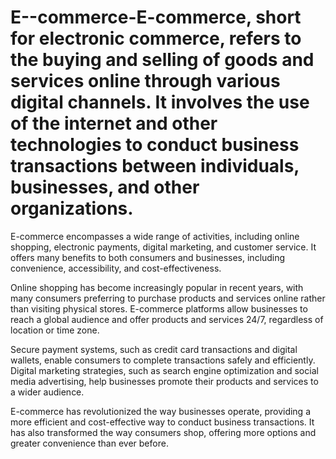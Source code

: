 # E--commerce-E-commerce, short for electronic commerce, refers to the buying and selling of goods and services online through various digital channels. It involves the use of the internet and other technologies to conduct business transactions between individuals, businesses, and other organizations.

E-commerce encompasses a wide range of activities, including online shopping, electronic payments, digital marketing, and customer service. It offers many benefits to both consumers and businesses, including convenience, accessibility, and cost-effectiveness.

Online shopping has become increasingly popular in recent years, with many consumers preferring to purchase products and services online rather than visiting physical stores. E-commerce platforms allow businesses to reach a global audience and offer products and services 24/7, regardless of location or time zone.

Secure payment systems, such as credit card transactions and digital wallets, enable consumers to complete transactions safely and efficiently. Digital marketing strategies, such as search engine optimization and social media advertising, help businesses promote their products and services to a wider audience.

E-commerce has revolutionized the way businesses operate, providing a more efficient and cost-effective way to conduct business transactions. It has also transformed the way consumers shop, offering more options and greater convenience than ever before.
